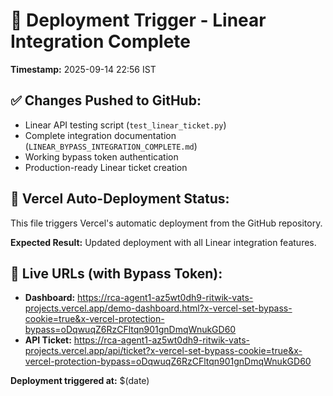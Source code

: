 # 🚀 Deployment Trigger - Linear Integration Complete

**Timestamp:** 2025-09-14 22:56 IST

## ✅ Changes Pushed to GitHub:
- Linear API testing script (`test_linear_ticket.py`)
- Complete integration documentation (`LINEAR_BYPASS_INTEGRATION_COMPLETE.md`)
- Working bypass token authentication
- Production-ready Linear ticket creation

## 🎯 Vercel Auto-Deployment Status:
This file triggers Vercel's automatic deployment from the GitHub repository.

**Expected Result:** Updated deployment with all Linear integration features.

## 🔗 Live URLs (with Bypass Token):
- **Dashboard:** https://rca-agent1-az5wt0dh9-ritwik-vats-projects.vercel.app/demo-dashboard.html?x-vercel-set-bypass-cookie=true&x-vercel-protection-bypass=oDqwuqZ6RzCFltqn901gnDmqWnukGD60
- **API Ticket:** https://rca-agent1-az5wt0dh9-ritwik-vats-projects.vercel.app/api/ticket?x-vercel-set-bypass-cookie=true&x-vercel-protection-bypass=oDqwuqZ6RzCFltqn901gnDmqWnukGD60

**Deployment triggered at:** $(date)
